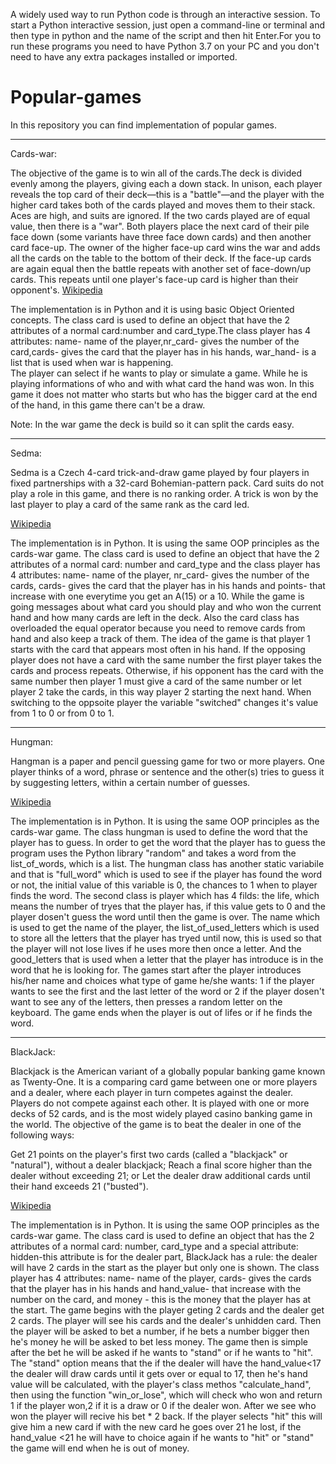 A widely used way to run Python code is through an interactive session. To start a Python interactive session, just open a command-line or terminal and then type in python and the name of the script and then hit Enter.For you to run these programs you need to have Python 3.7  on your PC and you don't need to have any extra packages installed or imported.

# Popular-games
In this repository you can find implementation of popular games.

----------------------------------------------------------------------------------------------------------------------------------------
  Cards-war:
  
  The objective of the game is to win all of the cards.The deck is divided evenly among the players, giving each a down stack. In unison, each player reveals the top card of their deck—this is a "battle"—and the player with the higher card takes both of the cards played and moves them to their stack. Aces are high, and suits are ignored. If the two cards played are of equal value, then there is a "war". Both players place the next card of their pile face down (some variants have three face down cards) and then another card face-up. The owner of the higher face-up card wins the war and adds all the cards on the table to the bottom of their deck. If the face-up cards are again equal then the battle repeats with another set of face-down/up cards. This repeats until one player's face-up card is higher than their opponent's. 
  [Wikipedia](https://en.wikipedia.org/wiki/War_(card_game))
  
  The implementation is in Python and it is using basic Object Oriented concepts. The class card is used to define an object that have the 2 attributes of a normal card:number and card_type.The class player has 4 attributes: name- name of the player,nr_card- gives the number of the card,cards- gives the card that the player has in his hands, war_hand- is a list that is used when war is happening.  
The player can select if he wants to play or simulate a game. While he is playing informations of who and with what card the hand was won. In this game it does not matter who starts but who has the bigger card at the end of the hand, in this game there can't be a draw.

Note: In the war game the deck is build so it can split the cards easy.

----------------------------------------------------------------------------------------------------------------------------------------
  Sedma:
  
  Sedma is a Czech 4-card trick-and-draw game played by four players in fixed partnerships with a 32-card Bohemian-pattern pack. Card suits do not play a role in this game, and there is no ranking order. A trick is won by the last player to play a card of the same rank as the card led.
  
   [Wikipedia](https://en.wikipedia.org/wiki/Sedma)
  
  The implementation is in Python. It is using the same OOP principles as the cards-war game. The class card is used to define an object that have the 2 attributes of a normal card: number and card_type and the class player has 4 attributes: name- name of the player, nr_card- gives the number of the cards, cards- gives the card that the player has in his hands and points- that increase with one everytime you get an A(15) or a 10. While the game is going messages about what card you should play and who won the current hand and how many cards are left in the deck. Also the card class has overloaded the equal operator because you need to remove cards from hand and also keep a track of them. The idea of the game is that player 1 starts with the card that appears most often in his hand. If the opposing player does not have a card with the same number the first player takes the cards and process repeats. Otherwise, if his opponent has the card with the same number then player 1 must give a card of the same number or let player 2 take the cards, in this way player 2 starting the next hand. When switching to the oppsoite player the variable "switched" changes it's value from 1 to 0 or from 0 to 1.

----------------------------------------------------------------------------------------------------------------------------------------
  Hungman:
  
  Hangman is a paper and pencil guessing game for two or more players. One player thinks of a word, phrase or sentence and the other(s) tries to guess it by suggesting letters, within a certain number of guesses.
  
   [Wikipedia](https://en.wikipedia.org/wiki/Hangman_(game))

  The implementation is in Python. It is using the same OOP principles as the cards-war game. The class hungman is used to define the word that the player has to guess. In order to get the word that the player has to guess the program uses the Python library "random" and takes a word from the list_of_words, which is a list. The hungman class has another static variabile and that is "full_word" which is used to see if the player has found the word or not, the initial value of this variable is 0, the chances to 1 when to player finds the word. The second class is player which has 4 filds: the life, which means the number of tryes that the player has, if this value gets to 0 and the player dosen't guess the word until then the game is over. The name which is used to get the name of the player, the list_of_used_letters which is used to store all the letters that the player has tryed until now, this is used so that the player will not lose lives if he uses more then once a letter. And the good_letters that is used when a letter that the player has introduce is in the word that he is looking for. The games start after the player introduces his/her name and choices what type of game he/she wants: 1 if the player wants to see the first and the last letter of the word or 2 if the player dosen't want to see any of the letters, then presses a random letter on the keyboard. The game ends when the player is out of lifes or if he finds the word.  
  
 ---------------------------------------------------------------------------------------------------------------------------------------
  BlackJack:
  
  Blackjack is the American variant of a globally popular banking game known as Twenty-One. It is a comparing card game between one or more players and a dealer, where each player in turn competes against the dealer. Players do not compete against each other. It is played with one or more decks of 52 cards, and is the most widely played casino banking game in the world. The objective of the game is to beat the dealer in one of the following ways:

  Get 21 points on the player's first two cards (called a "blackjack" or "natural"), without a dealer blackjack;
  Reach a final score higher than the dealer without exceeding 21; 
  or
  Let the dealer draw additional cards until their hand exceeds 21 ("busted").
  
   [Wikipedia](https://en.wikipedia.org/wiki/Blackjack)
  
  The implementation is in Python. It is using the same OOP principles as the cards-war game. The class card is used to define an object that has the 2 attributes of a normal card: number, card_type and a special attribute: hidden-this attribute is for the dealer part, BlackJack has a rule: the dealer will have 2 cards in the start as the player but only one is shown. The class player has 4 attributes: name- name of the player, cards- gives the cards that the player has in his hands and hand_value- that increase with the number on the card, and money - this is the money that the player has at the start. The game begins with the player geting 2 cards and the dealer get 2 cards. The player will see his cards and the dealer's unhidden card. Then the player will be asked to bet a number, if he bets a number bigger then he's money he will be asked to bet less money. The game then is simple after the bet he will be asked if he wants to "stand" or if he wants to "hit". The "stand" option means that the if the dealer will have the hand_value<17 the dealer will draw cards until it gets over or equal to 17, then he's hand value will be calculated, with the player's class methos "calculate_hand", then using the function "win_or_lose", which will check who won and return 1 if the player won,2 if it is a draw or 0 if the dealer won. After we see who won the player will recive his bet * 2 back. If the player selects "hit" this will give him a new card if with the new card he goes over 21 he lost, if the hand_value <21 he will have to choice again if he wants to "hit" or "stand" the game will end when he is out of money.
